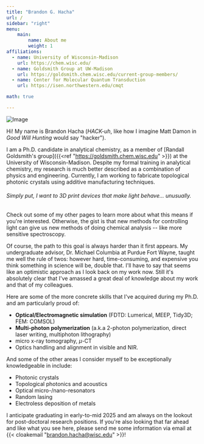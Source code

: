 ```yaml
---
title: "Brandon G. Hacha"
url: /
sidebar: "right"
menu:
    main:
        name: About me
        weight: 1
affiliations:
  - name: University of Wisconsin-Madison
    url: https://chem.wisc.edu/
  - name: Goldsmith Group at UW-Madison
    url: https://goldsmith.chem.wisc.edu/current-group-members/
  - name: Center for Molecular Quantum Transduction
    url: https://isen.northwestern.edu/cmqt

math: true

---
```



![Image](/images/avatar.jpg)

Hi! My name is Brandon Hacha (*HACK-uh*, like how I imagine Matt Damon in *Good Will Hunting* would say "hacker"). 

I am a Ph.D. candidate in analytical chemistry, as a member of [Randall Goldsmith's group]({{<ref "https://goldsmith.chem.wisc.edu" >}}) at the University of Wisconsin-Madison. Despite my formal training in analytical chemistry, my research is much better described as a combination of physics and engineering. Currently, I am working to fabricate topological photonic crystals using additive manufacturing techniques.

###### Simply put, I want to 3D print devices that make light behave... *unusually.*  

Check out some of my other pages to learn more about what this means if you're interested. Otherwise, the gist is that new methods for controlling light can give us new methods of doing chemical analysis -- like more sensitive spectroscopy.

Of course, the path to this goal is always harder than it first appears. My undergraduate advisor, Dr. Michael Columbia at Purdue Fort Wayne, taught me well the rule of twos: however hard, time-consuming, and expensive you think something in science will be, double that. I'll have to say that seems like an optimistic approach as I look back on my work now. Still it's absolutely clear that I've amassed a great deal of knowledge about my work and that of my colleagues. 

Here are some of the more concrete skills that I've acquired during my Ph.D. and am particularly proud of:
- **Optical/Electromagnetic simulation** (FDTD: Lumerical, MEEP, Tidy3D; FEM: COMSOL)
- **Multi-photon polymerization** (a.k.a 2-photon polymerization, direct laser writing, multiphoton lithography)
- micro x-ray tomography, $\mu$-CT
- Optics handling and alignment in visible and NIR.


And some of the other areas I consider myself to be exceptionally knowledgeable in include:

- Photonic crystals
- Topological photonics and acoustics
- Optical micro-/nano-resonators
- Random lasing
- Electroless deposition of metals


I anticipate graduating in early-to-mid 2025 and am always on the lookout for post-doctoral research positions. If you're also looking that far ahead and like what you see here, please send me some information via email at {{< cloakemail "brandon.hacha@wisc.edu" >}}!







